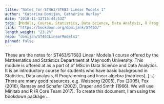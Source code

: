 ```yaml
---
title: "Notes for ST463/ST683 Linear Models 1"
author: "Katarina Domijan, Catherine Hurley"
date: "2018-11-12T15:44:53Z"
tags: [Models, Course, Statistics, Data Science, Data Analysis, R Programming, Package]
link: "https://bookdown.org/domijank/ST463/"
length_weight: "23.2%"
repo: "domijan/ST463LinearModels1"
pinned: false
---
```


These are the notes for ST463/ST683 Linear Models 1 course offered by the Mathematics and Statistics Department at Maynooth University. This module is offered at as a part of of MSc in Data Science and Data Analytics. It is an introductory course for students who have basic background in Statistics, Data analysis, R Programming and linear algebra (matrices). [...] There are many good resources, e.g. Weisberg (2005), Fox (2005), Fox (2016), Ramsey and Schafer (2002), Draper and Smith (1966). We will use Minitab and R (R Core Team 2017). To create this document, I am using the bookdown package ...
